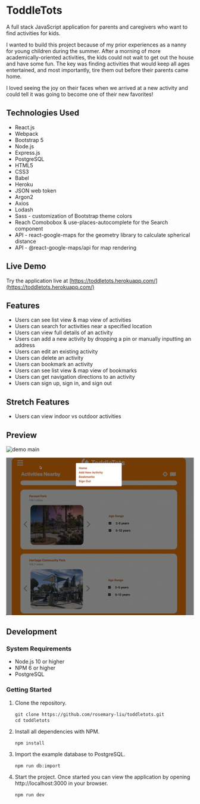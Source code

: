 # ToddleTots

A full stack JavaScript application for parents and caregivers who want to find activities for kids.

I wanted to build this project because of my prior experiences as a nanny for young children during the summer. After a morning of more academically-oriented activities, the kids could not wait to get out the house and have some fun. The key was finding activities that would keep all ages entertained, and most importantly, tire them out before their parents came home.

I loved seeing the joy on their faces when we arrived at a new activity and could tell it was going to become one of their new favorites!

## Technologies Used

- React.js
- Webpack
- Bootstrap 5
- Node.js
- Express.js
- PostgreSQL
- HTML5
- CSS3
- Babel
- Heroku
- JSON web token
- Argon2
- Axios
- Lodash
- Sass - customization of Bootstrap theme colors
- Reach Comobobox & use-places-autocomplete for the Search component
- API - react-google-maps for the geometry library to calculate spherical distance
- API - @react-google-maps/api for map rendering


## Live Demo

Try the application live at [https://toddletots.herokuapp.com/](https://toddletots.herokuapp.com/)

## Features

- Users can see list view & map view of activities
- Users can search for activities near a specified location
- Users can view full details of an activity
- Users can add a new activity by dropping a pin or manually inputting an address
- Users can edit an existing activity
- Users can delete an activity
- Users can bookmark an activity
- Users can see list view & map view of bookmarks
- Users can get navigation directions to an activity
- Users can sign up, sign in, and sign out


## Stretch Features

- Users can view indoor vs outdoor activities

## Preview

![demo main](./server/public/gifs/demo-main.gif)

![demo add new activity](./server/public/gifs/demo-add-new-activity.gif)

## Development

### System Requirements

- Node.js 10 or higher
- NPM 6 or higher
- PostgreSQL

### Getting Started

1. Clone the repository.

    ```shell
    git clone https://github.com/rosemary-liu/toddletots.git
    cd toddletots
    ```

1. Install all dependencies with NPM.

    ```shell
    npm install
    ```

1. Import the example database to PostgreSQL.

    ```shell
    npm run db:import
    ```

1. Start the project. Once started you can view the application by opening http://localhost:3000 in your browser.

    ```shell
    npm run dev
    ```
